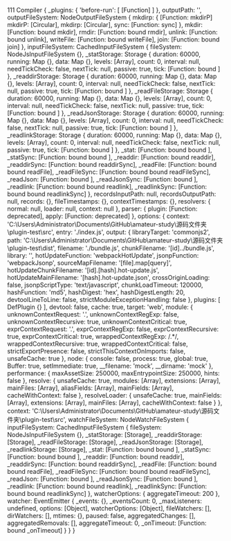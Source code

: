 111 Compiler {
  _plugins: { 'before-run': [ [Function] ] },
  outputPath: '',
  outputFileSystem:
   NodeOutputFileSystem {
     mkdirp:
      { [Function: mkdirP]
        mkdirP: [Circular],
        mkdirp: [Circular],
        sync: [Function: sync] },
     mkdir: [Function: bound mkdir],
     rmdir: [Function: bound rmdir],
     unlink: [Function: bound unlink],
     writeFile: [Function: bound writeFile],
     join: [Function: bound join] },
  inputFileSystem:
   CachedInputFileSystem {
     fileSystem: NodeJsInputFileSystem {},
     _statStorage:
      Storage {
        duration: 60000,
        running: Map {},
        data: Map {},
        levels: [Array],
        count: 0,
        interval: null,
        needTickCheck: false,
        nextTick: null,
        passive: true,
        tick: [Function: bound ] },
     _readdirStorage:
      Storage {
        duration: 60000,
        running: Map {},
        data: Map {},
        levels: [Array],
        count: 0,
        interval: null,
        needTickCheck: false,
        nextTick: null,
        passive: true,
        tick: [Function: bound ] },
     _readFileStorage:
      Storage {
        duration: 60000,
        running: Map {},
        data: Map {},
        levels: [Array],
        count: 0,
        interval: null,
        needTickCheck: false,
        nextTick: null,
        passive: true,
        tick: [Function: bound ] },
     _readJsonStorage:
      Storage {
        duration: 60000,
        running: Map {},
        data: Map {},
        levels: [Array],
        count: 0,
        interval: null,
        needTickCheck: false,
        nextTick: null,
        passive: true,
        tick: [Function: bound ] },
     _readlinkStorage:
      Storage {
        duration: 60000,
        running: Map {},
        data: Map {},
        levels: [Array],
        count: 0,
        interval: null,
        needTickCheck: false,
        nextTick: null,
        passive: true,
        tick: [Function: bound ] },
     _stat: [Function: bound bound ],
     _statSync: [Function: bound bound ],
     _readdir: [Function: bound readdir],
     _readdirSync: [Function: bound readdirSync],
     _readFile: [Function: bound bound readFile],
     _readFileSync: [Function: bound bound readFileSync],
     _readJson: [Function: bound ],
     _readJsonSync: [Function: bound ],
     _readlink: [Function: bound bound readlink],
     _readlinkSync: [Function: bound bound readlinkSync] },
  recordsInputPath: null,
  recordsOutputPath: null,
  records: {},
  fileTimestamps: {},
  contextTimestamps: {},
  resolvers: { normal: null, loader: null, context: null },
  parser:
   { plugin: [Function: deprecated],
     apply: [Function: deprecated] },
  options:
   { context:
      'C:\\Users\\Administrator\\Documents\\GitHub\\amateur-study\\源码文件夹\\plugin-test\\src',
     entry: './index.js',
     output:
      { libraryTarget: 'commonjs2',
        path:
         'C:\\Users\\Administrator\\Documents\\GitHub\\amateur-study\\源码文件夹\\plugin-test\\dist',
        filename: './bundle.js',
        chunkFilename: '[id]../bundle.js',
        library: '',
        hotUpdateFunction: 'webpackHotUpdate',
        jsonpFunction: 'webpackJsonp',
        sourceMapFilename: '[file].map[query]',
        hotUpdateChunkFilename: '[id].[hash].hot-update.js',
        hotUpdateMainFilename: '[hash].hot-update.json',
        crossOriginLoading: false,
        jsonpScriptType: 'text/javascript',
        chunkLoadTimeout: 120000,
        hashFunction: 'md5',
        hashDigest: 'hex',
        hashDigestLength: 20,
        devtoolLineToLine: false,
        strictModuleExceptionHandling: false },
     plugins: [ DefPlugin {} ],
     devtool: false,
     cache: true,
     target: 'web',
     module:
      { unknownContextRequest: '.',
        unknownContextRegExp: false,
        unknownContextRecursive: true,
        unknownContextCritical: true,
        exprContextRequest: '.',
        exprContextRegExp: false,
        exprContextRecursive: true,
        exprContextCritical: true,
        wrappedContextRegExp: /.*/,
        wrappedContextRecursive: true,
        wrappedContextCritical: false,
        strictExportPresence: false,
        strictThisContextOnImports: false,
        unsafeCache: true },
     node:
      { console: false,
        process: true,
        global: true,
        Buffer: true,
        setImmediate: true,
        __filename: 'mock',
        __dirname: 'mock' },
     performance:
      { maxAssetSize: 250000, maxEntrypointSize: 250000, hints: false },
     resolve:
      { unsafeCache: true,
        modules: [Array],
        extensions: [Array],
        mainFiles: [Array],
        aliasFields: [Array],
        mainFields: [Array],
        cacheWithContext: false },
     resolveLoader:
      { unsafeCache: true,
        mainFields: [Array],
        extensions: [Array],
        mainFiles: [Array],
        cacheWithContext: false } },
  context:
   'C:\\Users\\Administrator\\Documents\\GitHub\\amateur-study\\源码文件夹\\plugin-test\\src',
  watchFileSystem:
   NodeWatchFileSystem {
     inputFileSystem:
      CachedInputFileSystem {
        fileSystem: NodeJsInputFileSystem {},
        _statStorage: [Storage],
        _readdirStorage: [Storage],
        _readFileStorage: [Storage],
        _readJsonStorage: [Storage],
        _readlinkStorage: [Storage],
        _stat: [Function: bound bound ],
        _statSync: [Function: bound bound ],
        _readdir: [Function: bound readdir],
        _readdirSync: [Function: bound readdirSync],
        _readFile: [Function: bound bound readFile],
        _readFileSync: [Function: bound bound readFileSync],
        _readJson: [Function: bound ],
        _readJsonSync: [Function: bound ],
        _readlink: [Function: bound bound readlink],
        _readlinkSync: [Function: bound bound readlinkSync] },
     watcherOptions: { aggregateTimeout: 200 },
     watcher:
      EventEmitter {
        _events: {},
        _eventsCount: 0,
        _maxListeners: undefined,
        options: [Object],
        watcherOptions: [Object],
        fileWatchers: [],
        dirWatchers: [],
        mtimes: {},
        paused: false,
        aggregatedChanges: [],
        aggregatedRemovals: [],
        aggregateTimeout: 0,
        _onTimeout: [Function: bound _onTimeout] } } }